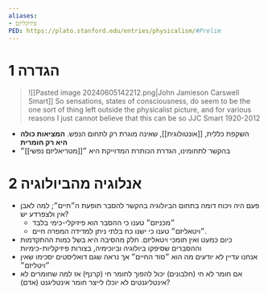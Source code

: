 ```yaml
---
aliases:
- פיזיקליזם
PED: https://plato.stanford.edu/entries/physicalism/#Prelim
---
```


# 1	הגדרה

> ![[Pasted image 20240605142212.png|John Jamieson Carswell Smart]]
> So sensations, states of consciousness, do seem to be the one sort of thing left outside the physicalist picture, and for various reasons I just cannot believe that this can be so
> JJC Smart 1920-2012

- השקפת כללית, [[אונטולוגית]], שאינה מוגרת רק לתחום הנפש. **המציאות כולה היא רק חומרית**
- בהקשר לתחומינו, הגדרת הכותרת המדוייקת היא ״[[מטריאליזם נפשי]]״

# 2	אנלוגיה מהביולוגיה

- פעם היה ויכוח דומה בתחום הביולוגיה בהקשר להסבר תופעת ה״חיים״; למה לאבן אין ולצפרדע יש?
	- ״מכניזם״ טענו כי ההסבר הוא פיזיקלי-כימי בלבד
	- ״ויטאליזם״ טענו כי ישנו כח בלתי ניתן למדידה המפרה חיים.
- כיום כמעט ואין תומכי ויטאליזם. חלק מהסיבה היא בשל כמות ההתקדמות וההסברים שסיפקו ביולוגיה וביוכימיה, בצורות פיזיקליות-כימיות
- אנחנו עדיין לא יודעים מה הוא ״סוד החיים״ אך נראה שגם דואליסטים יסכימו שאין ״ויטליזם״
- אם חומר לא חי (חלבונים) יכול להפוך לחומר חי (קרנף) אז למה שחומרים לא אינטליגנטים לא יוכלו לייצר חומר אינטליגנט (אדם)? 